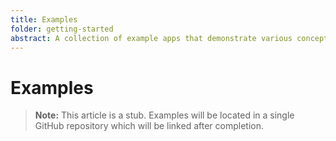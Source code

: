 ```yaml
---
title: Examples
folder: getting-started
abstract: A collection of example apps that demonstrate various concepts in practice.
---
```


# Examples

> **Note:** This article is a stub. Examples will be located in a single GitHub repository which will be linked after completion.
